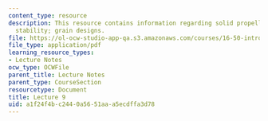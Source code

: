 ```yaml
---
content_type: resource
description: This resource contains information regarding solid propellant gas generators;
  stability; grain designs.
file: https://ol-ocw-studio-app-qa.s3.amazonaws.com/courses/16-50-introduction-to-propulsion-systems-spring-2012/a1f24f4bc2440a5651aaa5ecdffa3d78_MIT16_50S12_lec9.pdf
file_type: application/pdf
learning_resource_types:
- Lecture Notes
ocw_type: OCWFile
parent_title: Lecture Notes
parent_type: CourseSection
resourcetype: Document
title: Lecture 9
uid: a1f24f4b-c244-0a56-51aa-a5ecdffa3d78
---
```

